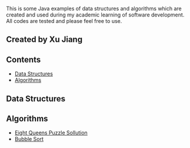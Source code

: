 This is some Java examples of data structures and algorithms which are created and used during my academic learning of software development. All codes are tested and please feel free to use.

## Created by Xu Jiang

## Contents
- [Data Structures](#data-structures)
- [Algorithms](#algorithms)



## Data Structures

## Algorithms
* [Eight Queens Puzzle Sollution](src/com/xu/algorithms/EightQueens.java)
* [Bubble Sort](src/com/xu/algorithms/BubbleSort.java)
